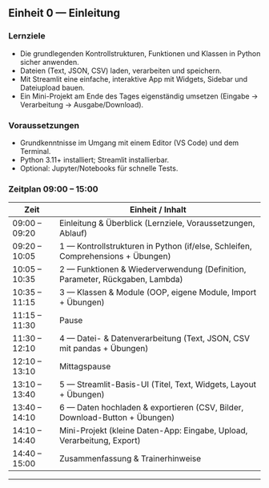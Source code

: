 ## Einheit 0 — Einleitung

### Lernziele

- Die grundlegenden Kontrollstrukturen, Funktionen und Klassen in Python sicher anwenden.
- Dateien (Text, JSON, CSV) laden, verarbeiten und speichern.
- Mit Streamlit eine einfache, interaktive App mit Widgets, Sidebar und Dateiupload bauen.
- Ein Mini-Projekt am Ende des Tages eigenständig umsetzen (Eingabe → Verarbeitung → Ausgabe/Download).

### Voraussetzungen

- Grundkenntnisse im Umgang mit einem Editor (VS Code) und dem Terminal.
- Python 3.11+ installiert; Streamlit installierbar.
- Optional: Jupyter/Notebooks für schnelle Tests.

### Zeitplan 09:00 – 15:00

| Zeit          | Einheit / Inhalt                                                                 |
|---------------|----------------------------------------------------------------------------------|
| 09:00 – 09:20 | Einleitung & Überblick (Lernziele, Voraussetzungen, Ablauf)                      |
| 09:20 – 10:05 | 1 — Kontrollstrukturen in Python (if/else, Schleifen, Comprehensions + Übungen)  |
| 10:05 – 10:35 | 2 — Funktionen & Wiederverwendung (Definition, Parameter, Rückgaben, Lambda)     |
| 10:35 – 11:15 | 3 — Klassen & Module (OOP, eigene Module, Import + Übungen)                      |
| 11:15 – 11:30 | Pause                                                                            |
| 11:30 – 12:10 | 4 — Datei- & Datenverarbeitung (Text, JSON, CSV mit pandas + Übungen)            |
| 12:10 – 13:10 | Mittagspause                                                                     |
| 13:10 – 13:40 | 5 — Streamlit-Basis-UI (Titel, Text, Widgets, Layout + Übungen)                  |
| 13:40 – 14:10 | 6 — Daten hochladen & exportieren (CSV, Bilder, Download-Button + Übungen)       |
| 14:10 – 14:40 | Mini-Projekt (kleine Daten-App: Eingabe, Upload, Verarbeitung, Export)           |
| 14:40 – 15:00 | Zusammenfassung & Trainerhinweise                                                |

---


